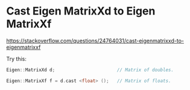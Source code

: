 # Cast Eigen MatrixXd to Eigen MatrixXf

https://stackoverflow.com/questions/24764031/cast-eigenmatrixxd-to-eigenmatrixxf

Try this:

```c++
Eigen::MatrixXd d;                       // Matrix of doubles. 

Eigen::MatrixXf f = d.cast <float> ();   // Matrix of floats.
```

